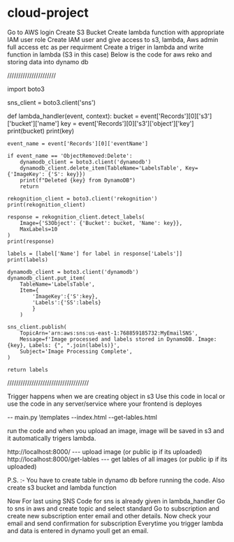 # cloud-project

Go to AWS login 
Create S3 Bucket 
Create lambda function with appropriate IAM user role 
Create IAM user and give access to s3, lambda, Aws admin full access etc as per requirment
Create a triger in lambda and write function in lambda (S3 in this case)
Below is the code for aws reko and storing data into dynamo db

//////////////////////

import boto3

sns_client = boto3.client('sns')

def lambda_handler(event, context):
    bucket = event['Records'][0]['s3']['bucket']['name']
    key = event['Records'][0]['s3']['object']['key']
    print(bucket)
    print(key)
    
    event_name = event['Records'][0]['eventName']

    if event_name == 'ObjectRemoved:Delete':
        dynamodb_client = boto3.client('dynamodb')
        dynamodb_client.delete_item(TableName='LabelsTable', Key={'ImageKey': {'S': key}})
        print(f"Deleted {key} from DynamoDB")
        return
    
    rekognition_client = boto3.client('rekognition')
    print(rekognition_client)
    
    response = rekognition_client.detect_labels(
        Image={'S3Object': {'Bucket': bucket, 'Name': key}},
        MaxLabels=10
    )
    print(response)
    
    labels = [label['Name'] for label in response['Labels']]
    print(labels)
    
    dynamodb_client = boto3.client('dynamodb')
    dynamodb_client.put_item(
        TableName='LabelsTable',
        Item={
            'ImageKey':{'S':key},
            'Labels':{'SS':labels}
            }
        )
    
    sns_client.publish(
        TopicArn='arn:aws:sns:us-east-1:768859185732:MyEmailSNS',
        Message=f'Image processed and labels stored in DynamoDB. Image: {key}, Labels: {", ".join(labels)}',
        Subject='Image Processing Complete',
    )
    
    return labels

 /////////////////////////////////////

 Trigger happens when we are creating object in s3 
 Use this code in local or use the code in any server/service where your frontend is deployes 

 -- main.py
	\templates
		--index.html
		--get-lables.html

run the code and when you upload an image, image will be saved in s3 and it automatically trigers lambda.

http://localhost:8000/ --- upload image (or public ip if its uploaded)
http://localhost:8000/get-lables --- get lables of all images (or public ip if its uploaded)

P.S. :- You have to create table in dynamo db before running the code. Also create s3 bucket and lambda function 

Now For last using SNS 
Code for sns is already given in lambda_handler
Go to sns in aws and create topic and select standard
Go to subscription and create new subscription enter email and other details.
Now check your email and send confirmation for subscription
Everytime you trigger lambda and data is entered in dynamo youll get an email.
